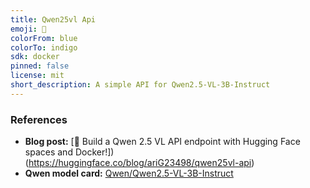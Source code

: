 ```yaml
---
title: Qwen25vl Api
emoji: 🐨
colorFrom: blue
colorTo: indigo
sdk: docker
pinned: false
license: mit
short_description: A simple API for Qwen2.5-VL-3B-Instruct
---
```


### References
- **Blog post:** [🚀 Build a Qwen 2.5 VL API endpoint with Hugging Face spaces and Docker!])(https://huggingface.co/blog/ariG23498/qwen25vl-api)
- **Qwen model card:** [Qwen/Qwen2.5-VL-3B-Instruct](https://huggingface.co/Qwen/Qwen2.5-VL-3B-Instruct)